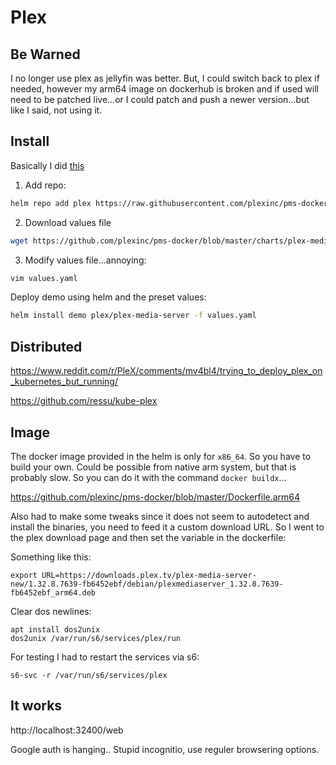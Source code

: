 # Plex

## Be Warned

I no longer use plex as jellyfin was better.
But, I could switch back to plex if needed, however my arm64 image on dockerhub is broken and if used will need to be
patched live...or I could patch and push a newer version...but like I said, not using it.

## Install

Basically I did [this](https://www.plex.tv/blog/plex-pro-week-23-a-z-on-k8s-for-plex-media-server/)

1. Add repo:

```bash
helm repo add plex https://raw.githubusercontent.com/plexinc/pms-docker/gh-pages
```

2. Download values file

```bash
wget https://github.com/plexinc/pms-docker/blob/master/charts/plex-media-server/values.yaml
```

3. Modify values file...annoying:

```bash
vim values.yaml
```

Deploy demo using helm and the preset values:

```bash
helm install demo plex/plex-media-server -f values.yaml
```

## Distributed
https://www.reddit.com/r/PleX/comments/mv4bl4/trying_to_deploy_plex_on_kubernetes_but_running/

https://github.com/ressu/kube-plex

## Image

The docker image provided in the helm is only for `x86_64`.
So you have to build your own. Could be possible from native arm system, but that is probably slow.
So you can do it with the command `docker buildx`...

https://github.com/plexinc/pms-docker/blob/master/Dockerfile.arm64

Also had to make some tweaks since it does not seem to autodetect and install the binaries, you need to feed it a custom download URL.
So I went to the plex download page and then set the variable in the dockerfile:

Something like this:
```
export URL=https://downloads.plex.tv/plex-media-server-new/1.32.8.7639-fb6452ebf/debian/plexmediaserver_1.32.8.7639-fb6452ebf_arm64.deb
```

Clear dos newlines:

```
apt install dos2unix
dos2unix /var/run/s6/services/plex/run
```

For testing I had to restart the services via s6:

```
s6-svc -r /var/run/s6/services/plex
```

## It works

http://localhost:32400/web

Google auth is hanging..
Stupid incognitio, use reguler browsering options.
